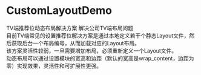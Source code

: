 # CustomLayoutDemo
TV端推荐位动态布局解决方案
解决公司TV端布局问题  
目前TV端常见的设置推荐位解决方案是通过本地定义若干个静态Layout文件，然后获取后台一个布局编号，从而加载对应的Layout布局。  
该方案灵活性较弱，一旦需要增加布局，必须重新定义一个Layout文件。  
动态布局可以通过设置模块的宽高和边距（默认的宽高是wrap_content，边距为零）实现效果，灵活性和可扩展性更强。
